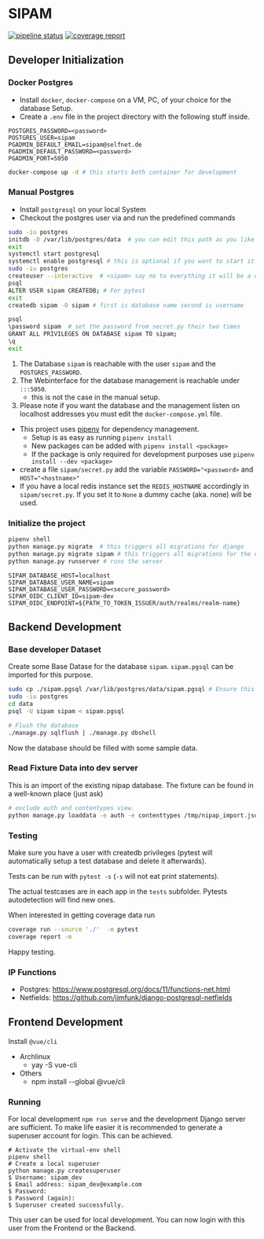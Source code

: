 # SIPAM

[![pipeline status](https://git.selfnet.de/marcelf/sipam/badges/master/pipeline.svg)](https://git.selfnet.de/marcelf/sipam/commits/master)
[![coverage report](https://git.selfnet.de/marcelf/sipam/badges/master/coverage.svg)](https://git.selfnet.de/marcelf/sipam/commits/master)

## Developer Initialization

### Docker Postgres

* Install `docker`, `docker-compose` on a VM, PC, of your choice for the database Setup.
* Create a `.env` file in the project directory with the following stuff inside.

```.env
POSTGRES_PASSWORD=<password>
POSTGRES_USER=sipam
PGADMIN_DEFAULT_EMAIL=sipam@selfnet.de
PGADMIN_DEFAULT_PASSWORD=<password>
PGADMIN_PORT=5050
```

```sh
docker-compose up -d # this starts both container for development
```

### Manual Postgres

* Install `postgresql` on your local System
* Checkout the postgres user via and run the predefined commands

```bash
sudo -iu postgres
initdb -D /var/lib/postgres/data  # you can edit this path as you like (only arch)
exit
systemctl start postgresql
systemctl enable postgresql # this is optional if you want to start it on boot.
sudo -iu postgres
createuser --interactive  # <sipam> say no to everything it will be a dump database user.
psql
ALTER USER sipam CREATEDB; # For pytest
exit
createdb sipam -O sipam # first is database name second is username

psql
\password sipam  # set the password from secret.py their two times
GRANT ALL PRIVILEGES ON DATABASE sipam TO sipam;
\q
exit
```

1. The Database `sipam` is reachable with the user `sipam` and the `POSTGRES_PASSWORD`.
1. The Webinterface for the database management is reachable under `:::5050`.
    * this is not the case in the manual setup.
1. Please note if you want the database and the management listen on localhost addresses you must
edit the `docker-compose.yml` file.

* This project uses [pipenv](https://github.com/pypa/pipenv) for dependency management.
  * Setup is as easy as running `pipenv install`
  * New packages can be added with `pipenv install <package>`
  * If the package is only required for development purposes use `pipenv install --dev <package>`
* create a file `sipam/secret.py` add the variable `PASSWORD="<password>` and `HOST="<hostname>"`
* If you have a local redis instance set the `REDIS_HOSTNAME` accordingly in `sipam/secret.py`. If you set it to `None` a dummy cache (aka. none) will be used.

### Initialize the project

```bash
pipenv shell
python manage.py migrate  # this triggers all migrations for django
python manage.py migrate sipam # this triggers all migrations for the database of sipam.
python manage.py runserver # runs the server
```

```.env
SIPAM_DATABASE_HOST=localhost
SIPAM_DATABASE_USER_NAME=sipam
SIPAM_DATABASE_USER_PASSWORD=<secure_password>
SIPAM_OIDC_CLIENT_ID=sipam-dev
SIPAM_OIDC_ENDPOINT=${PATH_TO_TOKEN_ISSUER/auth/realms/realm-name}
```

## Backend Development

### Base developer Dataset

Create some Base Datase for the database `sipam`. `sipam.pgsql` can be imported for this purpose.

```bash
sudo cp ./sipam.pgsql /var/lib/postgres/data/sipam.pgsql # Ensure this is the right directory on your system
sudo -iu postgres
cd data
psql -U sipam sipam < sipam.pgsql

# Flush the database
./manage.py sqlflush | ./manage.py dbshell
```

Now the database should be filled with some sample data.

### Read Fixture Data into dev server

This is an import of the existing nipap database.
The fixture can be found in a well-known place (just ask)

```bash
# exclude auth and contentypes view.
python manage.py loaddata -e auth -e contenttypes /tmp/nipap_import.json

```

### Testing

Make sure you have a user with createdb privileges (pytest will automatically setup a test database and delete it afterwards).

Tests can be run with `pytest -s` (`-s` will not eat print statements).

The actual testcases are in each app in the `tests` subfolder.
Pytests autodetection will find new ones.

When interested in getting coverage data run

```bash
coverage run --source './'  -m pytest
coverage report -m
```

Happy testing.

### IP Functions

- Postgres: https://www.postgresql.org/docs/11/functions-net.html
- Netfields: https://github.com/jimfunk/django-postgresql-netfields


## Frontend Development

Install `@vue/cli`
* Archlinux
  * yay -S vue-cli
* Others
  * npm install --global @vue/cli

### Running

For local development `npm run serve` and the development Django server are sufficient.
To make life easier it is recommended to generate a superuser account for login.
This can be achieved.

```shell
# Activate the virtual-env shell
pipenv shell
# Create a local superuser
python manage.py createsuperuser
$ Username: sipam_dev
$ Email address: sipam_dev@example.com
$ Password: 
$ Password (again): 
$ Superuser created successfully.
```

This user can be used for local development.
You can now login with this user from the Frontend or the Backend.
